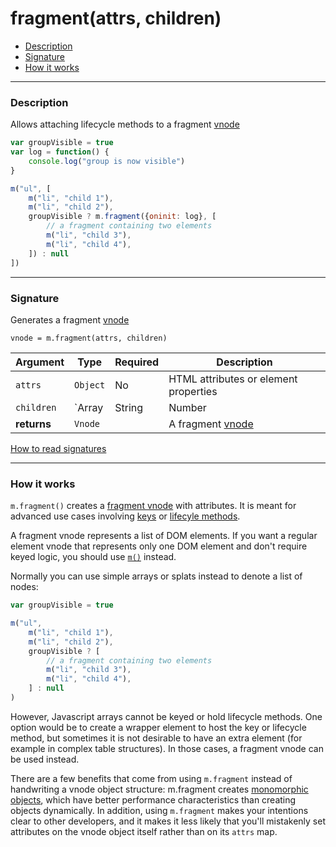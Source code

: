 <!--meta
Documentation on m.fragment(), which allows attaching lifecycle methods and keys to a fragment vnode
-->

# fragment(attrs, children)

- [Description](#description)
- [Signature](#signature)
- [How it works](#how-it-works)

---

### Description

Allows attaching lifecycle methods to a fragment [vnode](vnodes.md)

```javascript
var groupVisible = true
var log = function() {
	console.log("group is now visible")
}

m("ul", [
	m("li", "child 1"),
	m("li", "child 2"),
	groupVisible ? m.fragment({oninit: log}, [
		// a fragment containing two elements
		m("li", "child 3"),
		m("li", "child 4"),
	]) : null
])
```

---

### Signature

Generates a fragment [vnode](vnodes.md)

`vnode = m.fragment(attrs, children)`

Argument    | Type                                                | Required | Description
----------- | --------------------------------------------------- | -------- | ---
`attrs`     | `Object`                                            | No       | HTML attributes or element properties
`children`  | `Array<Vnode>|String|Number|Boolean`                | No       | Child [vnodes](vnodes.md#structure). Can be written as [splat arguments](signatures.md#splats)
**returns** | `Vnode`                                             |          | A fragment [vnode](vnodes.md#structure)

[How to read signatures](signatures.md)

---

### How it works

`m.fragment()` creates a [fragment vnode](vnodes.md) with attributes. It is meant for advanced use cases involving [keys](keys.md) or [lifecyle methods](lifecycle-methods.md).

A fragment vnode represents a list of DOM elements. If you want a regular element vnode that represents only one DOM element and don't require keyed logic, you should use [`m()`](hyperscript.md) instead.

Normally you can use simple arrays or splats instead to denote a list of nodes:

```javascript
var groupVisible = true

m("ul",
	m("li", "child 1"),
	m("li", "child 2"),
	groupVisible ? [
		// a fragment containing two elements
		m("li", "child 3"),
		m("li", "child 4"),
	] : null
)
```

However, Javascript arrays cannot be keyed or hold lifecycle methods. One option would be to create a wrapper element to host the key or lifecycle method, but sometimes it is not desirable to have an extra element (for example in complex table structures). In those cases, a fragment vnode can be used instead.

There are a few benefits that come from using `m.fragment` instead of handwriting a vnode object structure: m.fragment creates [monomorphic objects](vnodes.md#monomorphic-class), which have better performance characteristics than creating objects dynamically. In addition, using `m.fragment` makes your intentions clear to other developers, and it makes it less likely that you'll mistakenly set attributes on the vnode object itself rather than on its `attrs` map.
